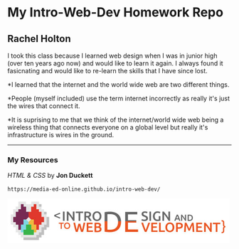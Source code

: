 # My Intro-Web-Dev Homework Repo
## Rachel Holton

I took this class because I learned web design when I was in junior high (over ten years ago now) and would like to learn it again. I always found it fasicnating and would like to re-learn the skills that I have since lost.

*I learned that the internet and the world wide web are two different things.

*People (myself included) use the term internet incorrectly as really it's just the wires that connect it.

*It is suprising to me that we think of the internet/world wide web being a wireless thing that connects everyone on a global level but really it's infrastructure is wires in the ground.

***

### My Resources
*HTML & CSS* by **Jon Duckett**

```
https://media-ed-online.github.io/intro-web-dev/
```
![alt text](https://raw.githubusercontent.com/JustineEvansUM/course-design-misc/master/intro-web-dev/site-banner.jpg)
